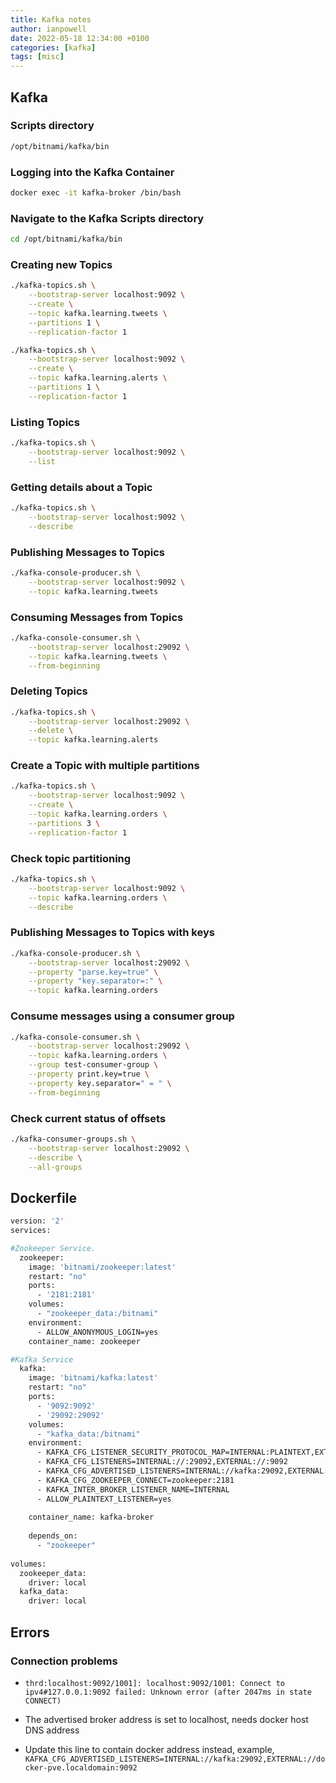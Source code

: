 ```yaml
---
title: Kafka notes
author: ianpowell
date: 2022-05-18 12:34:00 +0100
categories: [kafka]
tags: [misc]
---
```


## Kafka
### Scripts directory

``` bash
/opt/bitnami/kafka/bin
```

### Logging into the Kafka Container

``` bash
docker exec -it kafka-broker /bin/bash
```

### Navigate to the Kafka Scripts directory

``` bash
cd /opt/bitnami/kafka/bin
```

### Creating new Topics

``` bash
./kafka-topics.sh \
    --bootstrap-server localhost:9092 \
    --create \
    --topic kafka.learning.tweets \
    --partitions 1 \
    --replication-factor 1

./kafka-topics.sh \
    --bootstrap-server localhost:9092 \
    --create \
    --topic kafka.learning.alerts \
    --partitions 1 \
    --replication-factor 1
```

### Listing Topics

``` bash
./kafka-topics.sh \
    --bootstrap-server localhost:9092 \
    --list
```

### Getting details about a Topic

``` bash
./kafka-topics.sh \
    --bootstrap-server localhost:9092 \
    --describe
```

### Publishing Messages to Topics

``` bash
./kafka-console-producer.sh \
    --bootstrap-server localhost:9092 \
    --topic kafka.learning.tweets
```

### Consuming Messages from Topics

``` bash
./kafka-console-consumer.sh \
    --bootstrap-server localhost:29092 \
    --topic kafka.learning.tweets \
    --from-beginning
```

### Deleting Topics

``` bash
./kafka-topics.sh \
    --bootstrap-server localhost:29092 \
    --delete \
    --topic kafka.learning.alerts
```


### Create a Topic with multiple partitions

``` bash
./kafka-topics.sh \
    --bootstrap-server localhost:9092 \
    --create \
    --topic kafka.learning.orders \
    --partitions 3 \
    --replication-factor 1
```

### Check topic partitioning

``` bash
./kafka-topics.sh \
    --bootstrap-server localhost:9092 \
    --topic kafka.learning.orders \
    --describe
```

### Publishing Messages to Topics with keys

``` bash
./kafka-console-producer.sh \
    --bootstrap-server localhost:29092 \
    --property "parse.key=true" \
    --property "key.separator=:" \
    --topic kafka.learning.orders
```

### Consume messages using a consumer group

``` bash
./kafka-console-consumer.sh \
    --bootstrap-server localhost:29092 \
    --topic kafka.learning.orders \
    --group test-consumer-group \
    --property print.key=true \
    --property key.separator=" = " \
    --from-beginning
```

### Check current status of offsets

``` bash
./kafka-consumer-groups.sh \
    --bootstrap-server localhost:29092 \
    --describe \
    --all-groups
```
## Dockerfile

``` dockerfile
version: '2'
services:

#Zookeeper Service.
  zookeeper:
    image: 'bitnami/zookeeper:latest'
    restart: "no"
    ports:
      - '2181:2181'
    volumes:
      - "zookeeper_data:/bitnami"
    environment:
      - ALLOW_ANONYMOUS_LOGIN=yes
    container_name: zookeeper

#Kafka Service
  kafka:
    image: 'bitnami/kafka:latest'
    restart: "no"
    ports:
      - '9092:9092'
      - '29092:29092'
    volumes:
      - "kafka_data:/bitnami"
    environment:
      - KAFKA_CFG_LISTENER_SECURITY_PROTOCOL_MAP=INTERNAL:PLAINTEXT,EXTERNAL:PLAINTEXT
      - KAFKA_CFG_LISTENERS=INTERNAL://:29092,EXTERNAL://:9092
      - KAFKA_CFG_ADVERTISED_LISTENERS=INTERNAL://kafka:29092,EXTERNAL://docker-pve.localdomain:9092
      - KAFKA_CFG_ZOOKEEPER_CONNECT=zookeeper:2181
      - KAFKA_INTER_BROKER_LISTENER_NAME=INTERNAL
      - ALLOW_PLAINTEXT_LISTENER=yes
      
    container_name: kafka-broker
    
    depends_on:
      - "zookeeper"
    
volumes:
  zookeeper_data:
    driver: local
  kafka_data:
    driver: local
```

## Errors

### Connection problems
- `thrd:localhost:9092/1001]: localhost:9092/1001: Connect to ipv4#127.0.0.1:9092 failed: Unknown error (after 2047ms in state CONNECT)`

- The advertised broker address is set to localhost, needs docker host DNS address
- Update this line to contain docker address instead, example, `KAFKA_CFG_ADVERTISED_LISTENERS=INTERNAL://kafka:29092,EXTERNAL://docker-pve.localdomain:9092`
